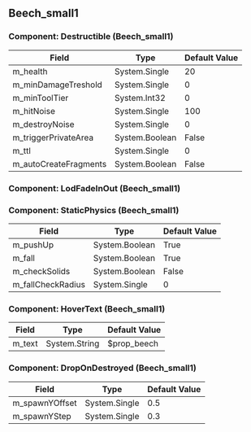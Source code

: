## Beech_small1

### Component: Destructible (Beech_small1)

|Field|Type|Default Value|
|-----|----|-------------|
|m_health|System.Single|20|
|m_minDamageTreshold|System.Single|0|
|m_minToolTier|System.Int32|0|
|m_hitNoise|System.Single|100|
|m_destroyNoise|System.Single|0|
|m_triggerPrivateArea|System.Boolean|False|
|m_ttl|System.Single|0|
|m_autoCreateFragments|System.Boolean|False|

### Component: LodFadeInOut (Beech_small1)

### Component: StaticPhysics (Beech_small1)

|Field|Type|Default Value|
|-----|----|-------------|
|m_pushUp|System.Boolean|True|
|m_fall|System.Boolean|True|
|m_checkSolids|System.Boolean|False|
|m_fallCheckRadius|System.Single|0|

### Component: HoverText (Beech_small1)

|Field|Type|Default Value|
|-----|----|-------------|
|m_text|System.String|$prop_beech|

### Component: DropOnDestroyed (Beech_small1)

|Field|Type|Default Value|
|-----|----|-------------|
|m_spawnYOffset|System.Single|0.5|
|m_spawnYStep|System.Single|0.3|

